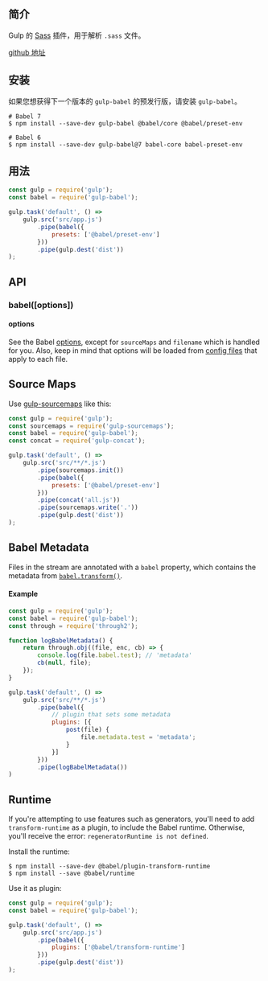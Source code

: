 ## 简介

Gulp 的 [Sass](https://www.sass.hk/) 插件，用于解析 `.sass` 文件。

[github 地址](https://github.com/dlmanning/gulp-sass)

## 安装

如果您想获得下一个版本的 `gulp-babel` 的预发行版，请安装 `gulp-babel`。

```
# Babel 7
$ npm install --save-dev gulp-babel @babel/core @babel/preset-env

# Babel 6
$ npm install --save-dev gulp-babel@7 babel-core babel-preset-env
```

## 用法

```js
const gulp = require('gulp');
const babel = require('gulp-babel');

gulp.task('default', () =>
    gulp.src('src/app.js')
        .pipe(babel({
            presets: ['@babel/preset-env']
        }))
        .pipe(gulp.dest('dist'))
);
```

## API

### babel\(\[options\]\)

#### options

See the Babel [options](http://babeljs.io/docs/en/options), except for `sourceMaps` and `filename` which is handled for you. Also, keep in mind that options will be loaded from [config files](http://babeljs.io/docs/en/config-files) that apply to each file.

## Source Maps

Use [gulp-sourcemaps](https://github.com/floridoo/gulp-sourcemaps) like this:

```js
const gulp = require('gulp');
const sourcemaps = require('gulp-sourcemaps');
const babel = require('gulp-babel');
const concat = require('gulp-concat');

gulp.task('default', () =>
    gulp.src('src/**/*.js')
        .pipe(sourcemaps.init())
        .pipe(babel({
            presets: ['@babel/preset-env']
        }))
        .pipe(concat('all.js'))
        .pipe(sourcemaps.write('.'))
        .pipe(gulp.dest('dist'))
);
```

## Babel Metadata

Files in the stream are annotated with a `babel` property, which contains the metadata from [`babel.transform()`](https://babeljs.io/docs/usage/api/).

#### Example

```js
const gulp = require('gulp');
const babel = require('gulp-babel');
const through = require('through2');

function logBabelMetadata() {
    return through.obj((file, enc, cb) => {
        console.log(file.babel.test); // 'metadata'
        cb(null, file);
    });
}

gulp.task('default', () =>
    gulp.src('src/**/*.js')
        .pipe(babel({
            // plugin that sets some metadata
            plugins: [{
                post(file) {
                    file.metadata.test = 'metadata';
                }
            }]
        }))
        .pipe(logBabelMetadata())
)
```

## Runtime

If you're attempting to use features such as generators, you'll need to add `transform-runtime` as a plugin, to include the Babel runtime. Otherwise, you'll receive the error: `regeneratorRuntime is not defined`.

Install the runtime:

```
$ npm install --save-dev @babel/plugin-transform-runtime
$ npm install --save @babel/runtime
```

Use it as plugin:

```js
const gulp = require('gulp');
const babel = require('gulp-babel');

gulp.task('default', () =>
    gulp.src('src/app.js')
        .pipe(babel({
            plugins: ['@babel/transform-runtime']
        }))
        .pipe(gulp.dest('dist'))
);
```



